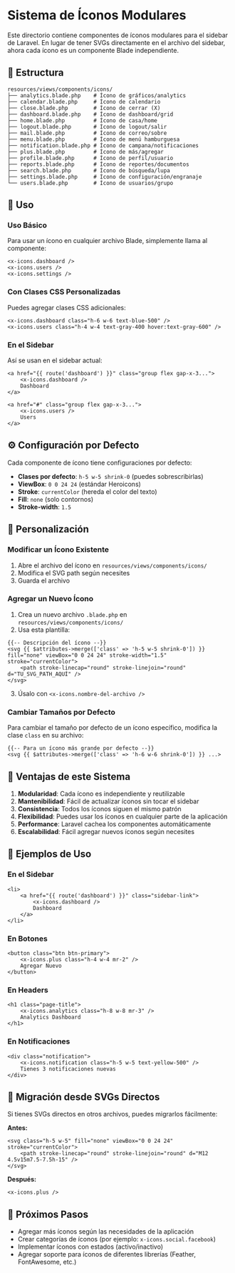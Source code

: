 # Sistema de Íconos Modulares

Este directorio contiene componentes de íconos modulares para el sidebar de Laravel. En lugar de tener SVGs directamente en el archivo del sidebar, ahora cada ícono es un componente Blade independiente.

## 📁 Estructura

```
resources/views/components/icons/
├── analytics.blade.php    # Ícono de gráficos/analytics
├── calendar.blade.php     # Ícono de calendario
├── close.blade.php        # Ícono de cerrar (X)
├── dashboard.blade.php    # Ícono de dashboard/grid
├── home.blade.php         # Ícono de casa/home
├── logout.blade.php       # Ícono de logout/salir
├── mail.blade.php         # Ícono de correo/sobre
├── menu.blade.php         # Ícono de menú hamburguesa
├── notification.blade.php # Ícono de campana/notificaciones
├── plus.blade.php         # Ícono de más/agregar
├── profile.blade.php      # Ícono de perfil/usuario
├── reports.blade.php      # Ícono de reportes/documentos
├── search.blade.php       # Ícono de búsqueda/lupa
├── settings.blade.php     # Ícono de configuración/engranaje
└── users.blade.php        # Ícono de usuarios/grupo
```

## 🚀 Uso

### Uso Básico
Para usar un ícono en cualquier archivo Blade, simplemente llama al componente:

```blade
<x-icons.dashboard />
<x-icons.users />
<x-icons.settings />
```

### Con Clases CSS Personalizadas
Puedes agregar clases CSS adicionales:

```blade
<x-icons.dashboard class="h-6 w-6 text-blue-500" />
<x-icons.users class="h-4 w-4 text-gray-400 hover:text-gray-600" />
```

### En el Sidebar
Así se usan en el sidebar actual:

```blade
<a href="{{ route('dashboard') }}" class="group flex gap-x-3...">
    <x-icons.dashboard />
    Dashboard
</a>

<a href="#" class="group flex gap-x-3...">
    <x-icons.users />
    Users
</a>
```

## ⚙️ Configuración por Defecto

Cada componente de ícono tiene configuraciones por defecto:
- **Clases por defecto**: `h-5 w-5 shrink-0` (puedes sobrescribirlas)
- **ViewBox**: `0 0 24 24` (estándar Heroicons)
- **Stroke**: `currentColor` (hereda el color del texto)
- **Fill**: `none` (solo contornos)
- **Stroke-width**: `1.5`

## 🎨 Personalización

### Modificar un Ícono Existente
1. Abre el archivo del ícono en `resources/views/components/icons/`
2. Modifica el SVG path según necesites
3. Guarda el archivo

### Agregar un Nuevo Ícono
1. Crea un nuevo archivo `.blade.php` en `resources/views/components/icons/`
2. Usa esta plantilla:

```blade
{{-- Descripción del ícono --}}
<svg {{ $attributes->merge(['class' => 'h-5 w-5 shrink-0']) }} fill="none" viewBox="0 0 24 24" stroke-width="1.5" stroke="currentColor">
    <path stroke-linecap="round" stroke-linejoin="round" d="TU_SVG_PATH_AQUÍ" />
</svg>
```

3. Úsalo con `<x-icons.nombre-del-archivo />`

### Cambiar Tamaños por Defecto
Para cambiar el tamaño por defecto de un ícono específico, modifica la clase `class` en su archivo:

```blade
{{-- Para un ícono más grande por defecto --}}
<svg {{ $attributes->merge(['class' => 'h-6 w-6 shrink-0']) }} ...>
```

## 🌟 Ventajas de este Sistema

1. **Modularidad**: Cada ícono es independiente y reutilizable
2. **Mantenibilidad**: Fácil de actualizar íconos sin tocar el sidebar
3. **Consistencia**: Todos los íconos siguen el mismo patrón
4. **Flexibilidad**: Puedes usar los íconos en cualquier parte de la aplicación
5. **Performance**: Laravel cachea los componentes automáticamente
6. **Escalabilidad**: Fácil agregar nuevos íconos según necesites

## 📖 Ejemplos de Uso

### En el Sidebar
```blade
<li>
    <a href="{{ route('dashboard') }}" class="sidebar-link">
        <x-icons.dashboard />
        Dashboard
    </a>
</li>
```

### En Botones
```blade
<button class="btn btn-primary">
    <x-icons.plus class="h-4 w-4 mr-2" />
    Agregar Nuevo
</button>
```

### En Headers
```blade
<h1 class="page-title">
    <x-icons.analytics class="h-8 w-8 mr-3" />
    Analytics Dashboard
</h1>
```

### En Notificaciones
```blade
<div class="notification">
    <x-icons.notification class="h-5 w-5 text-yellow-500" />
    Tienes 3 notificaciones nuevas
</div>
```

## 🔄 Migración desde SVGs Directos

Si tienes SVGs directos en otros archivos, puedes migrarlos fácilmente:

**Antes:**
```blade
<svg class="h-5 w-5" fill="none" viewBox="0 0 24 24" stroke="currentColor">
    <path stroke-linecap="round" stroke-linejoin="round" d="M12 4.5v15m7.5-7.5h-15" />
</svg>
```

**Después:**
```blade
<x-icons.plus />
```

## 🎯 Próximos Pasos

- Agregar más íconos según las necesidades de la aplicación
- Crear categorías de íconos (por ejemplo: `x-icons.social.facebook`)
- Implementar íconos con estados (activo/inactivo)
- Agregar soporte para íconos de diferentes librerías (Feather, FontAwesome, etc.)
